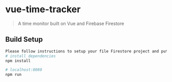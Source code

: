 # vue-time-tracker

> A time monitor built on Vue and Firebase Firestore

## Build Setup

``` bash
Please follow instructions to setup your file Firestore project and put information into the firebaseConfig.js file
# install dependencies
npm install

# localhost:8080
npm run
